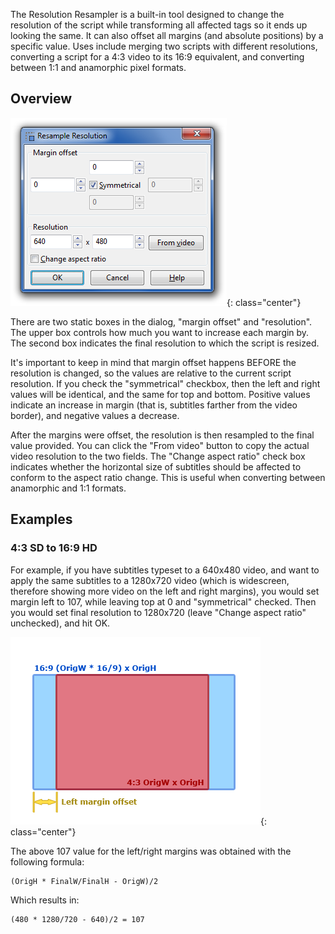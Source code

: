 The Resolution Resampler is a built-in tool designed to change the resolution
of the script while transforming all affected tags so it ends up looking the
same. It can also offset all margins (and absolute positions) by a specific
value. Uses include merging two scripts with different resolutions, converting
a script for a 4:3 video to its 16:9 equivalent, and converting between 1:1 and
anamorphic pixel formats.

## Overview  ##
![resolution_resampler.png](img/resolution_resampler.png){: class="center"}

There are two static boxes in the dialog, "margin offset" and "resolution". The
upper box controls how much you want to increase each margin by. The second box
indicates the final resolution to which the script is resized.

It's important to keep in mind that margin offset happens BEFORE the resolution
is changed, so the values are relative to the current script resolution. If you
check the "symmetrical" checkbox, then the left and right values will be
identical, and the same for top and bottom. Positive values indicate an
increase in margin (that is, subtitles farther from the video border), and
negative values a decrease.

After the margins were offset, the resolution is then resampled to the final
value provided. You can click the "From video" button to copy the actual video
resolution to the two fields. The "Change aspect ratio" check box indicates
whether the horizontal size of subtitles should be affected to conform to the
aspect ratio change. This is useful when converting between anamorphic and 1:1
formats.

## Examples  ##

### 4:3 SD to 16:9 HD  ###
For example, if you have subtitles typeset to a 640x480 video, and want to
apply the same subtitles to a 1280x720 video (which is widescreen, therefore
showing more video on the left and right margins), you would set margin left to
107, while leaving top at 0 and "symmetrical" checked. Then you would set final
resolution to 1280x720 (leave "Change aspect ratio" unchecked), and hit OK.

![Resample_diagram.png](img/Resample_diagram.png){: class="center"}

The above 107 value for the left/right margins was obtained with the following formula:

    (OrigH * FinalW/FinalH - OrigW)/2

Which results in:

    (480 * 1280/720 - 640)/2 = 107

